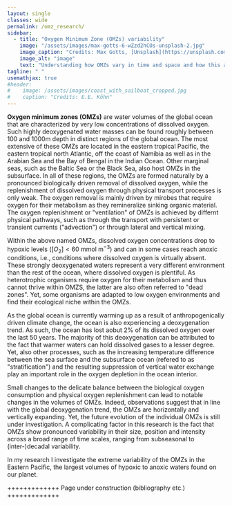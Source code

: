 ```yaml
---
layout: single
classes: wide
permalink: /omz_research/
sidebar: 
  - title: "Oxygen Minimum Zone (OMZs) variability"
    image: "/assets/images/max-gotts-6-wZzd2hCOs-unsplash-2.jpg"
    image_caption: "Credits: Max Gotts, [Unsplash](https://unsplash.com/photos/6-wZzd2hCOs)"
    image_alt: "image"
    text: "Understanding how OMZs vary in time and space and how this affects marine habitats."
tagline: " "
usemathjax: true
#header:
#    image: /assets/images/coast_with_sailboat_cropped.jpg
#    caption: "Credits: E.E. Köhn"
---
```


<script
  src="https://cdn.mathjax.org/mathjax/latest/MathJax.js?config=TeX-AMS-MML_HTMLorMML"
  type="text/javascript">
</script>

**Oxygen minimum zones (OMZs)** are water volumes of the global ocean that are characterized by very low concentrations of dissolved oxygen. Such highly deoxygenated water masses can be found roughly between 100 and 1000m depth in distinct regions of the global ocean. The most extensive of these OMZs are located in the eastern tropical Pacific, the eastern tropical north Atlantic, off the coast of Namibia as well as in the Arabian Sea and the Bay of Bengal in the Indian Ocean. Other marginal seas, such as the Baltic Sea or the Black Sea, also host OMZs in the subsurface. In all of these regions, the OMZs are formed naturally by a pronounced biologically driven removal of dissolved oxygen, while the replenishment of dissolved oxygen through physical transport processes is only weak. The oxygen removal is mainly driven by mirobes that require oxygen for their metabolism as they remineralize sinking organic material. The oxygen replenishment or "ventilation" of OMZs is achieved by differnt physical pathways, such as through the transport with persistent or transient currents ("advection") or through lateral and vertical mixing.

Within the above named OMZs, dissolved oxygen concentrations drop to hypoxic levels ($[O_2] < 60$ mmol m$^{-3}$) and can in some cases reach anoxic conditions, i.e., conditions where dissolved oxygen is virtually absent. These strongly deoxygenated waters represent a very different environment than the rest of the ocean, where dissolved oxygen is plentiful. As heterotrophic organisms require oxygen for their metabolism and thus cannot thrive within OMZS, the latter are also often referred to "dead zones". Yet, some organisms are adapted to low oxygen environments and find their ecological niche within the OMZs. 

As the global ocean is currently warming up as a result of anthropogenically driven climate change, the ocean is also experiencing a deoxygenation trend. As such, the ocean has lost aobut 2% of its dissolved oxygen over the last 50 years. The majority of this deoxygenation can be attributed to the fact that warmer waters can hold dissolved gases to a lesser degree. Yet, also other processes, such as the increasing temperature difference between the sea surface and the subsurface ocean (refered to as "stratification") and the resulting suppression of vertical water exchange play an important role in the oxygen depletion in the ocean interior. 

Small changes to the delicate balance between the biological oxygen consumption and physical oxygen replenishment can lead to notable changes in the volumes of OMZs. Indeed, observations suggest that in line with the global deoxygenation trend, the OMZs are horizontally and vertically expanding. Yet, the future evolution of the individual OMZs is still under investigation. A complicating factor in this research is the fact that OMZs show pronounced variability in their size, position and intensity across a broad range of time scales, ranging from subseasonal to (inter-)decadal variability.

In my research I investigate the extreme variability of the OMZs in the Eastern Pacific, the largest volumes of hypoxic to anoxic waters found on our planet. 

+++++++++++++ Page under construction (bibliography etc.) +++++++++++++
